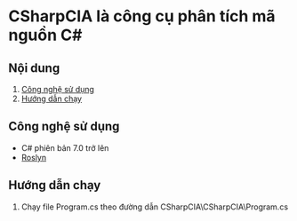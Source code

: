 # CSharpCIA là công cụ phân tích mã nguồn C#

## Nội dung
1. [Công nghệ sử dụng](#tech)
2. [Hướng dẫn chạy](#run)

<a name="tech"></a>
## Công nghệ sử dụng
* C# phiên bản 7.0 trở lên
* [Roslyn](https://github.com/dotnet/roslyn)

<a name="run"></a>
## Hướng dẫn chạy
1. Chạy file Program.cs theo đường dẫn CSharpCIA\CSharpCIA\Program.cs
